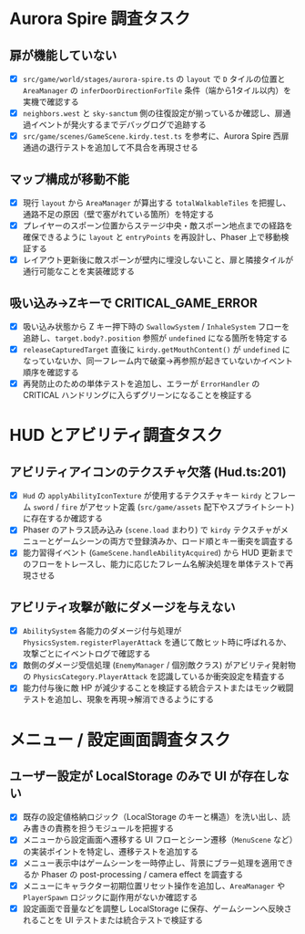 # Aurora Spire 調査タスク

## 扉が機能していない
- [x] `src/game/world/stages/aurora-spire.ts` の `layout` で `D` タイルの位置と `AreaManager` の `inferDoorDirectionForTile` 条件（端から1タイル以内）を実機で確認する
- [x] `neighbors.west` と `sky-sanctum` 側の往復設定が揃っているか確認し、扉通過イベントが発火するまでデバッグログで追跡する
- [x] `src/game/scenes/GameScene.kirdy.test.ts` を参考に、Aurora Spire 西扉通過の退行テストを追加して不具合を再現させる

## マップ構成が移動不能
- [x] 現行 `layout` から `AreaManager` が算出する `totalWalkableTiles` を把握し、通路不足の原因（壁で塞がれている箇所）を特定する
- [x] プレイヤーのスポーン位置からステージ中央・敵スポーン地点までの経路を確保できるように `layout` と `entryPoints` を再設計し、Phaser 上で移動検証する
- [x] レイアウト更新後に敵スポーンが壁内に埋没しないこと、扉と隣接タイルが通行可能なことを実装確認する

## 吸い込み→Zキーで CRITICAL_GAME_ERROR
- [x] 吸い込み状態から Z キー押下時の `SwallowSystem` / `InhaleSystem` フローを追跡し、`target.body?.position` 参照が `undefined` になる箇所を特定する
- [x] `releaseCapturedTarget` 直後に `kirdy.getMouthContent()` が `undefined` になっていないか、同一フレーム内で破棄→再参照が起きていないかイベント順序を確認する
- [x] 再発防止のための単体テストを追加し、エラーが `ErrorHandler` の CRITICAL ハンドリングに入らずグリーンになることを検証する

# HUD とアビリティ調査タスク

## アビリティアイコンのテクスチャ欠落 (Hud.ts:201)
- [x] `Hud` の `applyAbilityIconTexture` が使用するテクスチャキー `kirdy` とフレーム `sword` / `fire` がアセット定義 (`src/game/assets` 配下やスプライトシート) に存在するか確認する
- [x] Phaser のアトラス読み込み (`scene.load` まわり) で `kirdy` テクスチャがメニューとゲームシーンの両方で登録済みか、ロード順とキー衝突を調査する
- [x] 能力習得イベント (`GameScene.handleAbilityAcquired`) から HUD 更新までのフローをトレースし、能力に応じたフレーム名解決処理を単体テストで再現させる

## アビリティ攻撃が敵にダメージを与えない
- [x] `AbilitySystem` 各能力のダメージ付与処理が `PhysicsSystem.registerPlayerAttack` を通じて敵ヒット時に呼ばれるか、攻撃ごとにイベントログで確認する
- [x] 敵側のダメージ受信処理 (`EnemyManager` / 個別敵クラス) がアビリティ発射物の `PhysicsCategory.PlayerAttack` を認識しているか衝突設定を精査する
- [x] 能力付与後に敵 HP が減少することを検証する統合テストまたはモック戦闘テストを追加し、現象を再現→解消できるようにする

# メニュー / 設定画面調査タスク

## ユーザー設定が LocalStorage のみで UI が存在しない
- [x] 既存の設定値格納ロジック（LocalStorage のキーと構造）を洗い出し、読み書きの責務を担うモジュールを把握する
- [x] メニューから設定画面へ遷移する UI フローとシーン遷移（`MenuScene` など）の実装ポイントを特定し、遷移テストを追加する
- [x] メニュー表示中はゲームシーンを一時停止し、背景にブラー処理を適用できるか Phaser の post-processing / camera effect を調査する
- [x] メニューにキャラクター初期位置リセット操作を追加し、`AreaManager` や `PlayerSpawn` ロジックに副作用がないか確認する
- [x] 設定画面で音量などを調整し LocalStorage に保存、ゲームシーンへ反映されることを UI テストまたは統合テストで検証する
